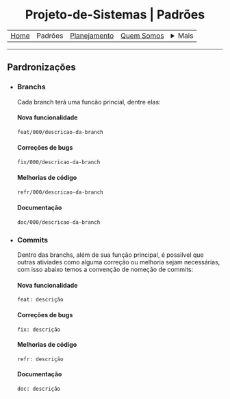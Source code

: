 <h1 align="center"> Projeto-de-Sistemas | Padrões</h1>

<table align="center">
    <tr>
        <td><a href="..\README.md">Home</a></td>
        <td>Padrões</td>
        <td><a href="plan.md">Planejamento</a></td>
        <td><a href="us.md">Quem Somos</a></td>
        <td>
            <details style="position: relative;">
                <summary>Mais</summary>
                <ul style="position: absolute; background: transparent; border: 1px solid #ccc; padding: 10px; list-style: none; border-radius: 10px">
                    <li><a href="contact.md">Contato</a></li>
                    <li><a href="sup.md">Suporte</a></li>
                    <li><a href="faq.md">FAQ</a></li>
                </ul>
            </details>
        </td>
    </tr>
</table>

<hr>

## Pardronizações

- ### Branchs
  Cada branch terá uma funcão princial, dentre elas:
  #### Nova funcionalidade
  ```bash
  feat/000/descricao-da-branch
  ```
  #### Correções de bugs
  ```bash
  fix/000/descricao-da-branch
  ```
  #### Melhorias de código
  ```bash
  refr/000/descricao-da-branch
  ```
  #### Documentação
  ```bash
  doc/000/descricao-da-branch
  ```

- ### Commits
  Dentro das branchs, além de sua função principal, é possilvel que outras ativiades como alguma correção ou melhoria sejam necessárias, com isso abaixo temos a convenção de nomeção de commits:
  #### Nova funcionalidade
  ```brash
  feat: descrição
  ```
  #### Correções de bugs
  ```brash
  fix: descrição
  ```
  #### Melhorias de código
  ```brash
  refr: descrição
  ```
  #### Documentação
  ```brash
  doc: descrição